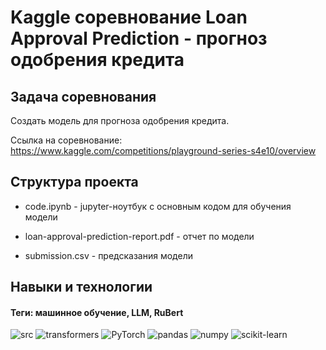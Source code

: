 # Kaggle соревнование Loan Approval Prediction - прогноз одобрения кредита

## Задача соревнования
Создать модель для прогноза одобрения кредита.

Ссылка на соревнование: https://www.kaggle.com/competitions/playground-series-s4e10/overview

## Структура проекта
- code.ipynb - jupyter-ноутбук с основным кодом для обучения модели

- loan-approval-prediction-report.pdf - отчет по модели

- submission.csv - предсказания модели

## Навыки и технологии
#### Теги: машинное обучение, LLM, RuBert
![src](https://img.shields.io/badge/src-black?style=flat&logoColor=orange)
![transformers](https://img.shields.io/badge/transformers-black?style=flat&logo=transformers&logoColor=orange)
![PyTorch](https://img.shields.io/badge/pytorch-black?style=flat&logo=pytorch&logoColor=orange)
![pandas](https://img.shields.io/badge/pandas-black?style=flat&logo=pandas&logoColor=orange)
![numpy](https://img.shields.io/badge/numpy-black?style=flat&logo=numpy&logoColor=orange)
![scikit-learn](https://img.shields.io/badge/sklearn-black?style=flat&logo=scikitlearn&logoColor=orange)

